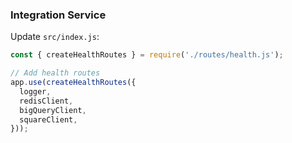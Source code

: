 ### Integration Service

Update `src/index.js`:

```javascript
const { createHealthRoutes } = require('./routes/health.js');

// Add health routes
app.use(createHealthRoutes({
  logger,
  redisClient,
  bigQueryClient,
  squareClient,
}));
```
